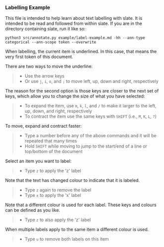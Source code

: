 ### Labelling Example

This file is intended to help learn about text labelling with slate. It is
intended to be read and followed from within slate. If you are in the directory
containing slate, run it like so:

```shell
python3 src/annotate.py example/label-example.md -hh --ann-type categorical --ann-scope token --overwrite
```

When labelling, the current item is underlined. In this case, that means the
very first token of this document.

There are two ways to move the underline:

  >- Use the arrow keys
  >- Or use `j`, `i`, `o`, and `;` to move left, up, down and right, respectively

The reason for the second option is those keys are closer to the next set of
keys, which allow you to change the size of what you have selected:

  >- To expand the item, use `m`, `k`, `l`, and `/` to make it larger to the left, up, down, and right, respectively
  >- To contract the item use the same keys with `SHIFT` (i.e., `M`, `K`, `L`, `?`)

To move, expand and contract faster:

  >- Type a number before any of the above commands and it will be repeated that many times
  >- Hold `SHIFT` while moving to jump to the start/end of a line or top/bottom of the document

Select an item you want to label:

  >- Type `z` to apply the 'z' label

Note that the text has changed colour to indicate that it is labeled.

  >- Type `z` again to remove the label
  >- Type `x` to apply the 'x' label

Note that a different colour is used for each label. These keys and colours can
be defined as you like.

  >- Type `z` to also apply the 'z' label

When multiple labels apply to the same item a different colour is used.

  >- Type `u` to remove both labels on this item


